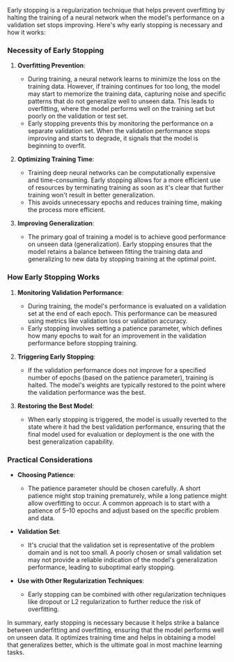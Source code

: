 Early stopping is a regularization technique that helps prevent overfitting by halting the training of a neural network when the model's performance on a validation set stops improving. Here's why early stopping is necessary and how it works:

### Necessity of Early Stopping

1. **Overfitting Prevention**:
   - During training, a neural network learns to minimize the loss on the training data. However, if training continues for too long, the model may start to memorize the training data, capturing noise and specific patterns that do not generalize well to unseen data. This leads to overfitting, where the model performs well on the training set but poorly on the validation or test set.
   - Early stopping prevents this by monitoring the performance on a separate validation set. When the validation performance stops improving and starts to degrade, it signals that the model is beginning to overfit.

2. **Optimizing Training Time**:
   - Training deep neural networks can be computationally expensive and time-consuming. Early stopping allows for a more efficient use of resources by terminating training as soon as it's clear that further training won't result in better generalization.
   - This avoids unnecessary epochs and reduces training time, making the process more efficient.

3. **Improving Generalization**:
   - The primary goal of training a model is to achieve good performance on unseen data (generalization). Early stopping ensures that the model retains a balance between fitting the training data and generalizing to new data by stopping training at the optimal point.

### How Early Stopping Works

1. **Monitoring Validation Performance**:
   - During training, the model's performance is evaluated on a validation set at the end of each epoch. This performance can be measured using metrics like validation loss or validation accuracy.
   - Early stopping involves setting a patience parameter, which defines how many epochs to wait for an improvement in the validation performance before stopping training.

2. **Triggering Early Stopping**:
   - If the validation performance does not improve for a specified number of epochs (based on the patience parameter), training is halted. The model's weights are typically restored to the point where the validation performance was the best.

3. **Restoring the Best Model**:
   - When early stopping is triggered, the model is usually reverted to the state where it had the best validation performance, ensuring that the final model used for evaluation or deployment is the one with the best generalization capability.

### Practical Considerations

- **Choosing Patience**:
  - The patience parameter should be chosen carefully. A short patience might stop training prematurely, while a long patience might allow overfitting to occur. A common approach is to start with a patience of 5–10 epochs and adjust based on the specific problem and data.

- **Validation Set**:
  - It's crucial that the validation set is representative of the problem domain and is not too small. A poorly chosen or small validation set may not provide a reliable indication of the model's generalization performance, leading to suboptimal early stopping.

- **Use with Other Regularization Techniques**:
  - Early stopping can be combined with other regularization techniques like dropout or L2 regularization to further reduce the risk of overfitting.

In summary, early stopping is necessary because it helps strike a balance between underfitting and overfitting, ensuring that the model performs well on unseen data. It optimizes training time and helps in obtaining a model that generalizes better, which is the ultimate goal in most machine learning tasks.
